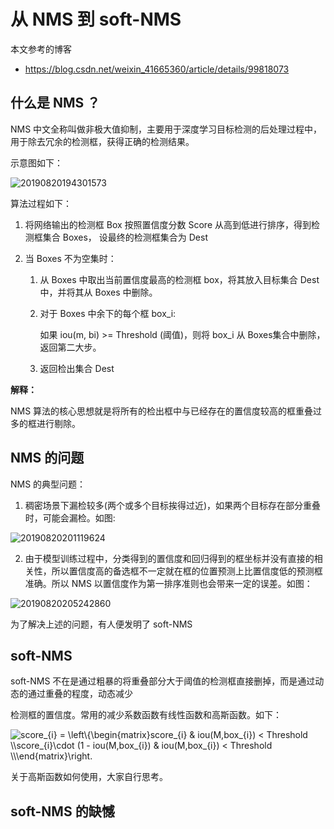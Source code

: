# 从 NMS 到 soft-NMS

本文参考的博客

* https://blog.csdn.net/weixin_41665360/article/details/99818073



## 什么是 NMS ？

NMS 中文全称叫做非极大值抑制，主要用于深度学习目标检测的后处理过程中，用于除去冗余的检测框，获得正确的检测结果。

示意图如下：

![20190820194301573](https://user-images.githubusercontent.com/78289886/126869656-6d545ba1-4a30-43af-8cf8-113ab9ca5d8e.png)

算法过程如下：

1. 将网络输出的检测框 Box 按照置信度分数 Score 从高到低进行排序，得到检测框集合 Boxes， 设最终的检测框集合为 Dest

2. 当 Boxes 不为空集时：

   1. 从 Boxes 中取出当前置信度最高的检测框 box，将其放入目标集合 Dest 中，并将其从 Boxes 中删除。

   2. 对于 Boxes 中余下的每个框 box_i:

      如果 iou(m, bi) >=  Threshold (阈值)，则将 box_i 从 Boxes集合中删除，返回第二大步。

    3. 返回检出集合 Dest

**解释：**

NMS 算法的核心思想就是将所有的检出框中与已经存在的置信度较高的框重叠过多的框进行剔除。

## NMS 的问题

NMS 的典型问题：

1. 稠密场景下漏检较多(两个或多个目标挨得过近)，如果两个目标存在部分重叠时，可能会漏检。如图:

![20190820201119624](https://user-images.githubusercontent.com/78289886/126869661-ad343926-4b74-4fec-bf27-fdbf89b3c9f8.png)

2. 由于模型训练过程中，分类得到的置信度和回归得到的框坐标并没有直接的相关性，所以置信度高的备选框不一定就在框的位置预测上比置信度低的预测框准确。所以 NMS 以置信度作为第一排序准则也会带来一定的误差。如图：

![20190820205242860](https://user-images.githubusercontent.com/78289886/126869664-e4be35b8-12c4-4297-915e-899777c06147.png)

为了解决上述的问题，有人便发明了 soft-NMS

## soft-NMS

soft-NMS 不在是通过粗暴的将重叠部分大于阈值的检测框直接删掉，而是通过动态的通过重叠的程度，动态减少

检测框的置信度。常用的减少系数函数有线性函数和高斯函数。如下：

<img src="https://latex.codecogs.com/svg.image?score_{i}&space;=&space;\left\{\begin{matrix}score_{i}&space;&&space;iou(M,box_{i})&space;<&space;Threshold&space;\\score_{i}\cdot&space;(1&space;-&space;iou(M,box_{i})&space;&&space;iou(M,box_{i})&space;<&space;Threshold&space;\\\end{matrix}\right.&space;" title="score_{i} = \left\{\begin{matrix}score_{i} & iou(M,box_{i}) < Threshold \\score_{i}\cdot (1 - iou(M,box_{i}) & iou(M,box_{i}) < Threshold \\\end{matrix}\right. " />

关于高斯函数如何使用，大家自行思考。

## soft-NMS 的缺憾

